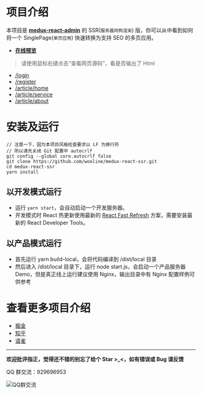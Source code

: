 # 项目介绍

本项目是 [**medux-react-admin**](https://github.com/wooline/medux-react-admin) 的 SSR(`服务器同构渲染`) 版，你可以从中看到如何将一个 SinglePage(`单页应用`) 快速转换为支持 SEO 的多页应用。

- [**在线预览**](http://medux-react-ssr.80zp.com)

> 请使用鼠标右键点击“查看网页源码”，看是否输出了 Html

- [/login](http://medux-react-ssr.80zp.com/login)
- [/register](http://medux-react-ssr.80zp.com/register)
- [/article/home](http://medux-react-ssr.80zp.com/article/home)
- [/article/service](http://medux-react-ssr.80zp.com/article/service)
- [/article/about](http://medux-react-ssr.80zp.com/article/about)

# 安装及运行

```
// 注意一下，因为本项目风格检查要求以 LF 为换行符
// 所以请先关闭 Git 配置中 autocrlf
git config --global core.autocrlf false
git clone https://github.com/wooline/medux-react-ssr.git
cd medux-react-ssr
yarn install
```

## 以开发模式运行

- 运行 `yarn start`，会自动启动一个开发服务器。
- 开发模式时 React 热更新使用最新的 [React Fast Refresh](https://www.npmjs.com/package/react-refresh) 方案，需要安装最新的 React Developer Tools。

## 以产品模式运行

- 首先运行 yarn build-local，会将代码编译到 /dist/local 目录
- 然后进入 /dist/local 目录下，运行 node start.js，会启动一个产品服务器 Demo，但是真正线上运行建议使用 Nginx，输出目录中有 Nginx 配置样例可供参考

# 查看更多项目介绍

- [掘金](https://juejin.im/post/5ebeccfce51d454ddc10255a)
- [知乎](https://zhuanlan.zhihu.com/p/141399763)
- [语雀](https://www.yuque.com/medux/docs/medux-react-ssr)

---

**欢迎批评指正，觉得还不错的别忘了给个 Star >\_<，如有错误或 Bug 请反馈**

QQ 群交流：929696953

![QQ群交流](https://cdn.nlark.com/yuque/0/2020/png/1294343/1587232895054-aca0f46f-c5d0-46d6-973e-2e9dd76120d4.png)
